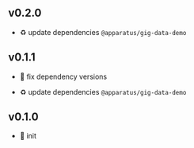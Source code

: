 ## v0.2.0

* ♻️ update dependencies `@apparatus/gig-data-demo`

## v0.1.1

* 🐞 fix dependency versions

* ♻️ update dependencies `@apparatus/gig-data-demo`

## v0.1.0

* 🐣 init
